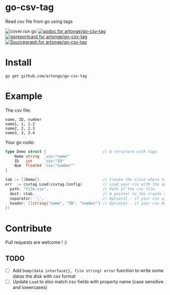 # go-csv-tag
Read csv file from go using tags

![cover.run go](https://cover.run/go/github.com/artonge/go-csv-tag.svg)
[![godoc for artonge/go-csv-tag](https://godoc.org/github.com/artonge/go-csv-tag?status.svg)](http://godoc.org/github.com/artonge/go-csv-tag)
[![goreportcard for artonge/go-csv-tag](https://goreportcard.com/badge/github.com/artonge/go-csv-tag)](https://goreportcard.com/report/artonge/go-csv-tag)
[![Sourcegraph for artonge/go-csv-tag](https://sourcegraph.com/github.com/artonge/go-csv-tag/-/badge.svg)](https://sourcegraph.com/github.com/artonge/go-csv-tag?badge)


# Install
`go get github.com/artonge/go-csv-tag`

# Example
The csv file:
```csv
name, ID, number
name1, 1, 1.2
name2, 2, 2.3
name3, 3, 3.4
```
Your go code:
```go
type Demo struct {                         // A structure with tags
	Name string  `csv:"name"`
	ID   int     `csv:"ID"`
	Num  float64 `csv:"number"`
}

tab := []Demo{}                            // Create the slice where to put the file content
err  := csvtag.Load(csvtag.Config{         // Load your csv with the appropriate configuration
  path: "file.csv",                        // Path of the csv file
  dest: &tab,                              // A pointer to the create slice
  separator: ';',                          // Optional - if your csv use something else than ',' to separate values
  header: []string{"name", "ID", "number"} // Optional - if your csv does not contains a header
})
```

# Contribute
Pull requests are welcome ! :)

## TODO
- [ ] Add `Dump(data interface{}, file string) error` function to write some datas the disk with csv format
- [ ] Update `Load` to also match csv fields with property name (case sensitive and lowercases) 
